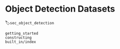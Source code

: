 # Object Detection Datasets
:label:`sec_object_detection`


```toc
getting_started
constructing
built_in/index
```
